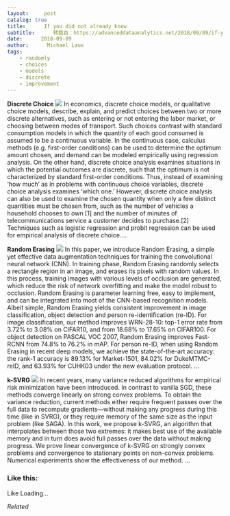 ```yaml
---
layout:     post
catalog: true
title:      If you did not already know
subtitle:      转载自：https://advanceddataanalytics.net/2018/09/09/if-you-did-not-already-know-478/
date:      2018-09-09
author:      Michael Laux
tags:
    - randomly
    - choices
    - models
    - discrete
    - improvement
---
```


**Discrete Choice** ![](https://aboutdataanalytics.files.wordpress.com/2015/01/google.png?w=529)
In economics, discrete choice models, or qualitative choice models, describe, explain, and predict choices between two or more discrete alternatives, such as entering or not entering the labor market, or choosing between modes of transport. Such choices contrast with standard consumption models in which the quantity of each good consumed is assumed to be a continuous variable. In the continuous case, calculus methods (e.g. first-order conditions) can be used to determine the optimum amount chosen, and demand can be modeled empirically using regression analysis. On the other hand, discrete choice analysis examines situations in which the potential outcomes are discrete, such that the optimum is not characterized by standard first-order conditions. Thus, instead of examining ‘how much’ as in problems with continuous choice variables, discrete choice analysis examines ‘which one.’ However, discrete choice analysis can also be used to examine the chosen quantity when only a few distinct quantities must be chosen from, such as the number of vehicles a household chooses to own [1] and the number of minutes of telecommunications service a customer decides to purchase.[2] Techniques such as logistic regression and probit regression can be used for empirical analysis of discrete choice.… 

**Random Erasing** ![](https://aboutdataanalytics.files.wordpress.com/2015/01/google.png?w=529)
In this paper, we introduce Random Erasing, a simple yet effective data augmentation techniques for training the convolutional neural network (CNN). In training phase, Random Erasing randomly selects a rectangle region in an image, and erases its pixels with random values. In this process, training images with various levels of occlusion are generated, which reduce the risk of network overfitting and make the model robust to occlusion. Random Erasing is parameter learning free, easy to implement, and can be integrated into most of the CNN-based recognition models. Albeit simple, Random Erasing yields consistent improvement in image classification, object detection and person re-identification (re-ID). For image classification, our method improves WRN-28-10: top-1 error rate from 3.72% to 3.08% on CIFAR10, and from 18.68% to 17.65% on CIFAR100. For object detection on PASCAL VOC 2007, Random Erasing improves Fast-RCNN from 74.8% to 76.2% in mAP. For person re-ID, when using Random Erasing in recent deep models, we achieve the state-of-the-art accuracy: the rank-1 accuracy is 89.13% for Market-1501, 84.02% for DukeMTMC-reID, and 63.93% for CUHK03 under the new evaluation protocol. … 

**k-SVRG** ![](https://aboutdataanalytics.files.wordpress.com/2015/01/google.png?w=529)
In recent years, many variance reduced algorithms for empirical risk minimization have been introduced. In contrast to vanilla SGD, these methods converge linearly on strong convex problems. To obtain the variance reduction, current methods either require frequent passes over the full data to recompute gradients—without making any progress during this time (like in SVRG), or they require memory of the same size as the input problem (like SAGA). In this work, we propose k-SVRG, an algorithm that interpolates between those two extremes: it makes best use of the available memory and in turn does avoid full passes over the data without making progress. We prove linear convergence of k-SVRG on strongly convex problems and convergence to stationary points on non-convex problems. Numerical experiments show the effectiveness of our method. … 





### Like this:

Like Loading...


*Related*

